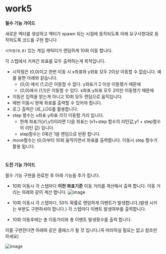 # work5
**필수 기능 가이드**

새로운 엑터를 생성하고 엑터가 spawn 되는 시점에 동작되도록 아래 요구사항대로 동작하도록 코드를 구현 합니다

`시작점(0,0)` 있는 게임 캐릭터가 랜덤하게 10회 이동 합니다. 

각 스텝에서 거쳐간 좌표를 모두 출력하는게 목적입니다.

- 시작점은 (0,0)이고 한번 이동 시 x좌표와 y좌표 모두 2이상 이동할 수 없습니다. 예를 들면 아래와 같습니다.
    - (0,0) 에서 (1,2)은 이동할 수 없다. y좌표가 2 이상 이동했기 때문에
    - (0,0)에서 (1,1)은 이동할 수 있다. x좌표  y좌표 모두 2미만 이동했기 때문에
- 이동은 입력을 받는게 아니고 10회 모두 랜덤으로 움직입니다.
- 매번 이동시 현재 좌표를 출력할 수 있어야 합니다.
- 로그 출력은 UE_LOG를 활용합니다.
- step 함수는 x좌표 y좌표 각각 이동할 거리 입니다.
    - 현재 좌표가(x1,y1)이라면 다음 좌표는 (x1+step 함수의 리턴값,y1 + step함수의 리턴 값) 입니다.
    - step함수는 0혹은 1을 랜덤으로 반환 합니다.
- move함수는 (0,0)부터 10회 움직이면서 좌표를 출력합니다. 이동시 step 함수가 활용 됩니다.

#

**도전 기능 가이드** 

필수 기능 구현을 완료한 후 아래 기능을 추가 힙니다.

- 10회 이동시 각 스텝마다 **이전 좌표기준** 이동 거리를 계산해서 출력 합니다.  이동 거리는 아래와 같이 계산 합니다.
    ![image](https://github.com/user-attachments/assets/b06e2b5d-f877-4194-988c-13d3dcb6fbab)
    
- 10회 이동시 각 스텝마다, 50% 확률로 랜덤하게 이벤트가 발생합니다.(발생 시키는 부분도 구현하셔야 합니다.)  각  스텝마다 이벤트 발생여부를 출력합니다.
- 10회 이동후에는 총 이동거리와 총 이벤트 발생횟수를 출력 합니다.

이를 구현한다면 아래와 같은 클래스가 될 것 입니다.(꼭 따라하실 필요는 없고 참조만 하세요)

![image](https://github.com/user-attachments/assets/cc30e52c-c05d-4f9a-bd6f-e977c2cfe3c6)
